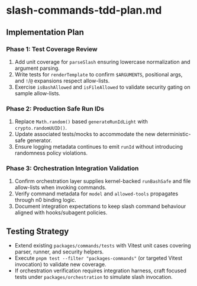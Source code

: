 # slash-commands-tdd-plan.md

## Implementation Plan

### Phase 1: Test Coverage Review
1. Add unit coverage for `parseSlash` ensuring lowercase normalization and argument parsing.
2. Write tests for `renderTemplate` to confirm `$ARGUMENTS`, positional args, and `!`/`@` expansions respect allow-lists.
3. Exercise `isBashAllowed` and `isFileAllowed` to validate security gating on sample allow-lists.

### Phase 2: Production Safe Run IDs
1. Replace `Math.random()` based `generateRunIdLight` with `crypto.randomUUID()`.
2. Update associated tests/mocks to accommodate the new deterministic-safe generator.
3. Ensure logging metadata continues to emit `runId` without introducing randomness policy violations.

### Phase 3: Orchestration Integration Validation
1. Confirm orchestration layer supplies kernel-backed `runBashSafe` and file allow-lists when invoking commands.
2. Verify command metadata for `model` and `allowed-tools` propagates through n0 binding logic.
3. Document integration expectations to keep slash command behaviour aligned with hooks/subagent policies.

## Testing Strategy
- Extend existing `packages/commands/tests` with Vitest unit cases covering parser, runner, and security helpers.
- Execute `pnpm test --filter "packages-commands"` (or targeted Vitest invocation) to validate new coverage.
- If orchestration verification requires integration harness, craft focused tests under `packages/orchestration` to simulate slash invocation.
